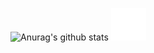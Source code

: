 ![Anurag's github stats](https://github-readme-stats.vercel.app/api?username=SoaringGecko&show_icons=true&theme=radical)
<img src="https://raw.githubusercontent.com/SoaringGecko/SoaringGecko/3acf5e7d1a68138d380235e3aee2ec35d428608a/drawing-5_animated.svg">
